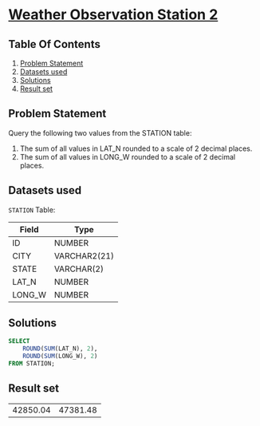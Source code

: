 # [Weather Observation Station 2](https://www.hackerrank.com/challenges/weather-observation-station-2/)

## Table Of Contents
1. [Problem Statement](#problem-statement)
2. [Datasets used](#datasets-used)
3. [Solutions](#solutions)
4. [Result set](#result-set)

## Problem Statement

Query the following two values from the STATION table:

1. The sum of all values in LAT_N rounded to a scale of 2 decimal places.
2. The sum of all values in LONG_W rounded to a scale of 2 decimal places.

## Datasets used

```STATION``` Table:

| Field  | Type         |
| ------ | ------------ |
| ID     | NUMBER       |
| CITY   | VARCHAR2(21) |
| STATE  | VARCHAR(2)   |
| LAT_N  | NUMBER       |
| LONG_W | NUMBER       |

## Solutions

```sql
SELECT 
    ROUND(SUM(LAT_N), 2), 
    ROUND(SUM(LONG_W), 2)
FROM STATION;
```

## Result set

|          |          |
| -------- | -------- |
| 42850.04 | 47381.48 |